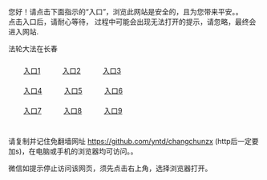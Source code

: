 您好！请点击下面指示的“入口”，浏览此网站是安全的，且为您带来平安。。 <br/>
点击入口后，请耐心等待， 过程中可能会出现无法打开的提示，请忽略，最终会进入网站. </br>

法轮大法在长春<br/>
<div style="padding:10px"><a style="margin:20px" target="_blank" href="https://d3cdq9cg5ilruw.cloudfront.net/2Qpsp?plzndfz" id="ccLink1" rel="nofollow">入口1</a> <a target="_blank" style="margin:20px" href="https://d2vvxb1jbs2s2r.cloudfront.net/2Qpsp?nhgso" id="ccLink2" rel="nofollow">入口2</a> <a style="margin:20px" target="_blank" href="https://d3tw07q3s6y69v.cloudfront.net/2Qpsp?gydml" id="ccLink3" rel="nofollow">入口3</a></div>

<div style="padding:10px" ><a style="margin:20px" target="_blank" href="https://d3cdq9cg5ilruw.cloudfront.net/2Qpsp?plzndfz" id="ccLink4" rel="nofollow">入口4</a> <a style="margin:20px" href="https://d2vvxb1jbs2s2r.cloudfront.net/2Qpsp?nhgso" target="_blank" id="ccLink5" rel="nofollow">入口5</a> <a style="margin:20px" href="https://d3tw07q3s6y69v.cloudfront.net/2Qpsp?gydml" target="_blank" id="ccLink6" rel="nofollow">入口6</a></div>

<div style="padding:10px"><a style="margin:20px" target="_blank" href="https://d3cdq9cg5ilruw.cloudfront.net/2Qpsp?plzndfz" id="ccLink7" rel="nofollow">入口7</a> <a style="margin:20px" href="https://d2vvxb1jbs2s2r.cloudfront.net/2Qpsp?nhgso" target="_blank" id="ccLink8" rel="nofollow">入口8</a> <a style="margin:20px" target="_blank" href="https://d3tw07q3s6y69v.cloudfront.net/2Qpsp?gydml" id="ccLink9" rel="nofollow">入口9</a></div>

<br/>



请复制并记住免翻墙网址 https://github.com/yntd/changchunzx (http后一定要加s)，在电脑或手机的浏览器均可访问。。<br/>

微信如提示停止访问该网页，须先点击右上角，选择浏览器打开。
